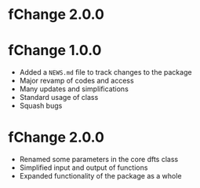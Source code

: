 # fChange 2.0.0

# fChange 1.0.0

* Added a `NEWS.md` file to track changes to the package
* Major revamp of codes and access
* Many updates and simplifications
* Standard usage of class
* Squash bugs

# fChange 2.0.0

* Renamed some parameters in the core dfts class
* Simplified input and output of functions
* Expanded functionality of the package as a whole
